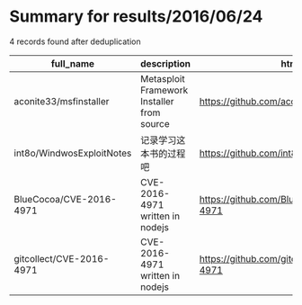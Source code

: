 
# Summary for results/2016/06/24
    
4 records found after deduplication

| full_name | description | html_url | matched_list | matched_count | pushed_at | size | stargazers_count | language | forks_count | vul_ids |
|---------------------------|--------------------------------------------|----------------------------------------------|----------------------------------|-----------------|---------------------------|--------|--------------------|------------|---------------|-------------------|
| aconite33/msfinstaller | Metasploit Framework Installer from source | https://github.com/aconite33/msfinstaller | ['metasploit module OR payload'] | 1 | 2016-06-24 19:56:39+00:00 | 7 | 3 | Shell | 3 | [] |
| int8o/WindwosExploitNotes | 记录学习这本书的过程吧 | https://github.com/int8o/WindwosExploitNotes | ['exploit'] | 1 | 2016-06-24 14:26:04+00:00 | 3 | 0 | nan | 1 | [] |
| BlueCocoa/CVE-2016-4971 | CVE-2016-4971 written in nodejs | https://github.com/BlueCocoa/CVE-2016-4971 | ['cve-2'] | 1 | 2016-06-24 22:00:00+00:00 | 889 | 0 | JavaScript | 0 | ['CVE-2016-4971'] |
| gitcollect/CVE-2016-4971 | CVE-2016-4971 written in nodejs | https://github.com/gitcollect/CVE-2016-4971 | ['cve-2'] | 1 | 2016-06-24 22:00:00+00:00 | 889 | 0 | JavaScript | 1 | ['CVE-2016-4971'] |
